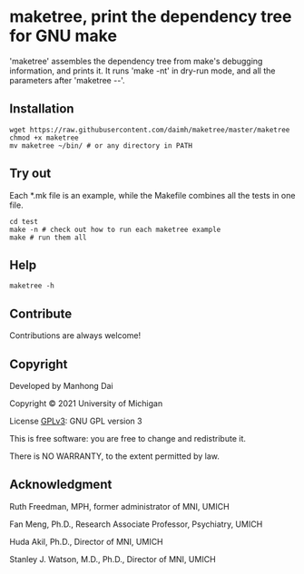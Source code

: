 # maketree, print the dependency tree for GNU make

'maketree' assembles the dependency tree from make's debugging information, and prints it. It runs 'make -nt' in dry-run mode, and all the parameters after 'maketree --'.

## Installation
```
wget https://raw.githubusercontent.com/daimh/maketree/master/maketree
chmod +x maketree
mv maketree ~/bin/ # or any directory in PATH
```

## Try out

Each \*.mk file is an example, while the Makefile combines all the tests in one file. 
```
cd test
make -n # check out how to run each maketree example
make # run them all
```

## Help
```
maketree -h
```

## Contribute

Contributions are always welcome!

## Copyright

Developed by Manhong Dai

Copyright © 2021 University of Michigan

License [GPLv3](https://gnu.org/licenses/gpl.html): GNU GPL version 3

This is free software: you are free to change and redistribute it.

There is NO WARRANTY, to the extent permitted by law.

## Acknowledgment

Ruth Freedman, MPH, former administrator of MNI, UMICH

Fan Meng, Ph.D., Research Associate Professor, Psychiatry, UMICH

Huda Akil, Ph.D., Director of MNI, UMICH

Stanley J. Watson, M.D., Ph.D., Director of MNI, UMICH

